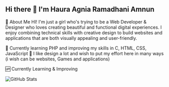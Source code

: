 ## Hi there 👋 I'm Haura Agnia Ramadhani Amnun


<!--
**Haurarawr7/Haurarawr7** is a ✨ _special_ ✨ repository because its `README.md` (this file) appears on your GitHub profile.

Here are some ideas to get you started:

- 🌱 I’m currently learning PHP and still trying be good other lagguage like C, HTML, CSS, Javascript
also i like design a lot so i wish i can put my effort to here with many way (ussely in website and aplication)
- 👯 I’m looking to collaborate on ...
- 🤔 I’m looking for help with ...
- 💬 Ask me about ...
- 📫 How to reach me: ...
- 😄 Pronouns: ...
- ⚡ Fun fact: ...
-->

🌸 About Me
HI! I'm just a girl who's trying to be a Web Developer & Designer who loves creating beautiful and functional digital experiences. I enjoy combining technical skills with creative design to build websites and applications that are both visually appealing and user-friendly.

🌱 Currently learning PHP and improving my skills in C, HTML, CSS, JavaScript
🎨 I like design a lot and wish to put my effort here in many ways (i wish can be websites, Games and applications)

🆙 Currently Learning & Improving

![GitHub Stats](https://github-readme-stats.vercel.app/api?username=haurarawr7&show_icons=true&theme=tokyonight)
